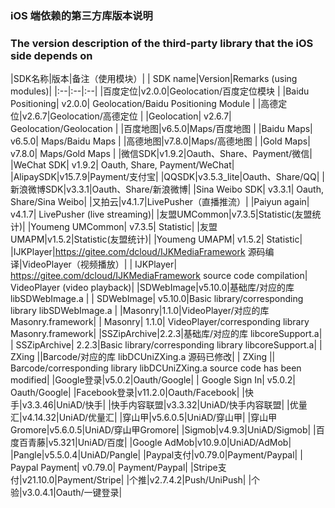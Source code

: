 ### iOS 端依赖的第三方库版本说明
### The version description of the third-party library that the iOS side depends on

|SDK名称|版本|备注（使用模块）|
| SDK name|Version|Remarks (using modules)|
|:--|:--|:--|
|百度定位|v2.0.0|Geolocation/百度定位模块 |
|Baidu Positioning| v2.0.0| Geolocation/Baidu Positioning Module |
|高德定位|v2.6.7|Geolocation/高德定位 |
|Geolocation| v2.6.7| Geolocation/Geolocation |
|百度地图|v6.5.0|Maps/百度地图 |
|Baidu Maps| v6.5.0| Maps/Baidu Maps |
|高德地图|v7.8.0|Maps/高德地图 |
|Gold Maps| v7.8.0| Maps/Gold Maps |
|微信SDK|v1.9.2|Oauth、Share、Payment/微信|
|WeChat SDK| v1.9.2| Oauth, Share, Payment/WeChat|
|AlipaySDK|v15.7.9|Payment/支付宝|
|QQSDK|v3.5.3_lite|Oauth、Share/QQ|
|新浪微博SDK|v3.3.1|Oauth、Share/新浪微博|
|Sina Weibo SDK| v3.3.1| Oauth, Share/Sina Weibo|
|又拍云|v4.1.7|LivePusher（直播推流）|
|Paiyun again| v4.1.7| LivePusher (live streaming)|
|友盟UMCommon|v7.3.5|Statistic(友盟统计)|
|Youmeng UMCommon| v7.3.5| Statistic|
|友盟UMAPM|v1.5.2|Statistic(友盟统计)|
|Youmeng UMAPM| v1.5.2| Statistic|
|IJKPlayer|https://gitee.com/dcloud/IJKMediaFramework 源码编译|VideoPlayer（视频播放）|
| IJKPlayer| https://gitee.com/dcloud/IJKMediaFramework source code compilation| VideoPlayer (video playback)|
|SDWebImage|v5.10.0|基础库/对应的库 libSDWebImage.a |
| SDWebImage| v5.10.0|Basic library/corresponding library libSDWebImage.a |
|Masonry|1.1.0|VideoPlayer/对应的库 Masonry.framework|
| Masonry| 1.1.0| VideoPlayer/corresponding library Masonry.framework|
|SSZipArchive|2.2.3|基础库/对应的库 libcoreSupport.a|
| SSZipArchive| 2.2.3|Basic library/corresponding library libcoreSupport.a|
| ZXing ||Barcode/对应的库 libDCUniZXing.a 源码已修改|
| ZXing || Barcode/corresponding library libDCUniZXing.a source code has been modified|
|Google登录|v5.0.2|Oauth/Google|
| Google Sign In| v5.0.2| Oauth/Google|
|Facebook登录|v11.2.0|Oauth/Facebook|
|快手|v3.3.46|UniAD/快手|
|快手内容联盟|v3.3.32|UniAD/快手内容联盟|
|优量汇|v4.14.32|UniAD/优量汇|
|穿山甲|v5.6.0.5|UniAD/穿山甲|
|穿山甲Gromore|v5.6.0.5|UniAD/穿山甲Gromore|
|Sigmob|v4.9.3|UniAD/Sigmob|
|百度百青藤|v5.321|UniAD/百度|
|Google AdMob|v10.9.0|UniAD/AdMob|
|Pangle|v5.5.0.4|UniAD/Pangle|
|Paypal支付|v0.79.0|Payment/Paypal|
| Paypal Payment| v0.79.0| Payment/Paypal|
|Stripe支付|v21.10.0|Payment/Stripe|
|个推|v2.7.4.2|Push/UniPush|
|个验|v3.0.4.1|Oauth/一键登录|
